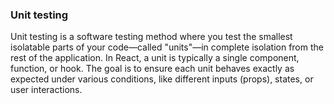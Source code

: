 ### Unit testing

Unit testing is a software testing method where you test the smallest isolatable parts of your code—called "units"—in complete isolation from the rest of the application. In React, a unit is typically a single component, function, or hook. The goal is to ensure each unit behaves exactly as expected under various conditions, like different inputs (props), states, or user interactions.

